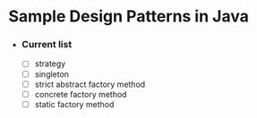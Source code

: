 # Sample Design Patterns in Java

- ### Current list
    - [ ] strategy
    - [ ] singleton
	- [ ] strict abstract factory method
	- [ ] concrete factory method
	- [ ] static factory method